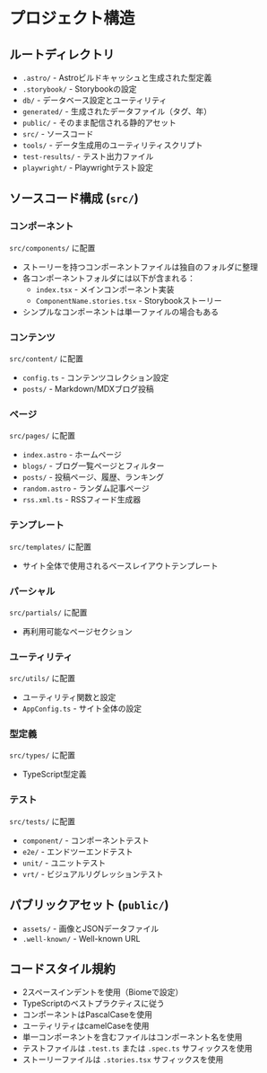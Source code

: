 # プロジェクト構造

## ルートディレクトリ

- `.astro/` - Astroビルドキャッシュと生成された型定義
- `.storybook/` - Storybookの設定
- `db/` - データベース設定とユーティリティ
- `generated/` - 生成されたデータファイル（タグ、年）
- `public/` - そのまま配信される静的アセット
- `src/` - ソースコード
- `tools/` - データ生成用のユーティリティスクリプト
- `test-results/` - テスト出力ファイル
- `playwright/` - Playwrightテスト設定

## ソースコード構成 (`src/`)

### コンポーネント
`src/components/` に配置
- ストーリーを持つコンポーネントファイルは独自のフォルダに整理
- 各コンポーネントフォルダには以下が含まれる：
  - `index.tsx` - メインコンポーネント実装
  - `ComponentName.stories.tsx` - Storybookストーリー
- シンプルなコンポーネントは単一ファイルの場合もある

### コンテンツ
`src/content/` に配置
- `config.ts` - コンテンツコレクション設定
- `posts/` - Markdown/MDXブログ投稿

### ページ
`src/pages/` に配置
- `index.astro` - ホームページ
- `blogs/` - ブログ一覧ページとフィルター
- `posts/` - 投稿ページ、履歴、ランキング
- `random.astro` - ランダム記事ページ
- `rss.xml.ts` - RSSフィード生成器

### テンプレート
`src/templates/` に配置
- サイト全体で使用されるベースレイアウトテンプレート

### パーシャル
`src/partials/` に配置
- 再利用可能なページセクション

### ユーティリティ
`src/utils/` に配置
- ユーティリティ関数と設定
- `AppConfig.ts` - サイト全体の設定

### 型定義
`src/types/` に配置
- TypeScript型定義

### テスト
`src/tests/` に配置
- `component/` - コンポーネントテスト
- `e2e/` - エンドツーエンドテスト
- `unit/` - ユニットテスト
- `vrt/` - ビジュアルリグレッションテスト

## パブリックアセット (`public/`)

- `assets/` - 画像とJSONデータファイル
- `.well-known/` - Well-known URL

## コードスタイル規約

- 2スペースインデントを使用（Biomeで設定）
- TypeScriptのベストプラクティスに従う
- コンポーネントはPascalCaseを使用
- ユーティリティはcamelCaseを使用
- 単一コンポーネントを含むファイルはコンポーネント名を使用
- テストファイルは `.test.ts` または `.spec.ts` サフィックスを使用
- ストーリーファイルは `.stories.tsx` サフィックスを使用
